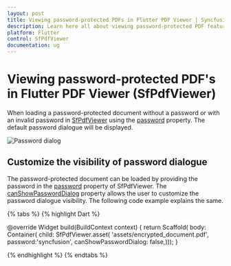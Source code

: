 ```yaml
---
layout: post
title: Viewing password-protected PDFs in Flutter PDF Viewer | Syncfusion
description: Learn here all about viewing password-protected PDF feature of Syncfusion Flutter PDF Viewer (SfPdfViewer) widget and more.
platform: Flutter
control: SfPdfViewer
documentation: ug
---
```


# Viewing password-protected PDF's in Flutter PDF Viewer (SfPdfViewer)

When loading a password-protected document without a password or with an invalid password in [SfPdfViewer](https://pub.dev/documentation/syncfusion_flutter_pdfviewer/latest/pdfviewer/SfPdfViewer-class.html) using the [password](https://pub.dev/documentation/syncfusion_flutter_pdfviewer/latest/pdfviewer/SfPdfViewer/password.html) property. The default password dialogue will be displayed.

![Password dialog](images/password-dialog.png)

## Customize the visibility of password dialogue

The password-protected document can be loaded by providing the password in the [password](https://pub.dev/documentation/syncfusion_flutter_pdfviewer/latest/pdfviewer/SfPdfViewer/password.html) property of SfPdfViewer. The [canShowPasswordDialog](https://pub.dev/documentation/syncfusion_flutter_pdfviewer/latest/pdfviewer/SfPdfViewer/canShowPasswordDialog.html) property allows the user to customize the password dialogue visibility. The following code example explains the same.

{% tabs %}
{% highlight Dart %}

@override
Widget build(BuildContext context) {
  return Scaffold(
      body: Container(
          child: SfPdfViewer.asset(
              'assets/encrypted_document.pdf',
            password:'syncfusion',
            canShowPasswordDialog: false,)));
}

{% endhighlight %}
{% endtabs %}